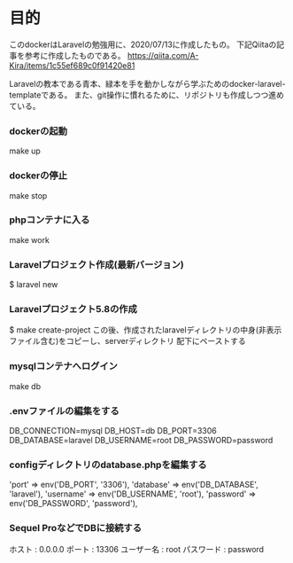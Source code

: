 
# 目的
このdockerはLaravelの勉強用に、2020/07/13に作成したもの。
下記Qiitaの記事を参考に作成したものである。
https://qiita.com/A-Kira/items/1c55ef689c0f91420e81

Laravelの教本である青本、緑本を手を動かしながら学ぶためのdocker-laravel-templateである。
また、git操作に慣れるために、リポジトリも作成しつつ進めている。


### dockerの起動
make up

### dockerの停止
make stop

### phpコンテナに入る
make work

### Laravelプロジェクト作成(最新バージョン)
$ laravel new

### Laravelプロジェクト5.8の作成
$ make create-project
この後、作成されたlaravelディレクトリの中身(非表示ファイル含む)をコピーし、serverディレクトリ
配下にペーストする

### mysqlコンテナへログイン
make db

### .envファイルの編集をする
DB_CONNECTION=mysql
DB_HOST=db
DB_PORT=3306
DB_DATABASE=laravel
DB_USERNAME=root
DB_PASSWORD=password

### configディレクトリのdatabase.phpを編集する
'port' => env('DB_PORT', '3306'),
'database' => env('DB_DATABASE', 'laravel'),
'username' => env('DB_USERNAME', 'root'),
'password' => env('DB_PASSWORD', 'password'),

### Sequel ProなどでDBに接続する
ホスト : 0.0.0.0
ポート : 13306
ユーザー名 : root
パスワード : password